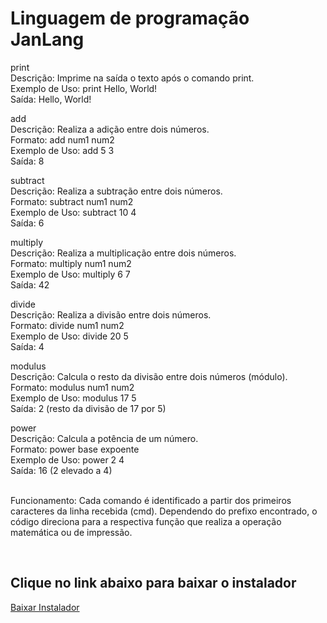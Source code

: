 # Linguagem de programação JanLang <br>
<p>print<br>
Descrição: Imprime na saída o texto após o comando print.<br>
Exemplo de Uso: print Hello, World!<br>
Saída: Hello, World!<br>

add<br>
Descrição: Realiza a adição entre dois números.<br>
Formato: add num1 num2<br>
Exemplo de Uso: add 5 3<br>
Saída: 8<br>

subtract<br>
Descrição: Realiza a subtração entre dois números.<br>
Formato: subtract num1 num2<br>
Exemplo de Uso: subtract 10 4<br>
Saída: 6<br>

multiply<br>
Descrição: Realiza a multiplicação entre dois números.<br>
Formato: multiply num1 num2<br>
Exemplo de Uso: multiply 6 7<br>
Saída: 42<br>

divide<br>
Descrição: Realiza a divisão entre dois números.<br>
Formato: divide num1 num2<br>
Exemplo de Uso: divide 20 5<br>
Saída: 4<br>

modulus<br>
Descrição: Calcula o resto da divisão entre dois números (módulo).<br>
Formato: modulus num1 num2<br>
Exemplo de Uso: modulus 17 5<br>
Saída: 2 (resto da divisão de 17 por 5)<br>

power<br>
Descrição: Calcula a potência de um número.<br>
Formato: power base expoente<br>
Exemplo de Uso: power 2 4<br>
Saída: 16 (2 elevado a 4)<br>
<br>

Funcionamento:
Cada comando é identificado a partir dos primeiros caracteres da linha recebida (cmd). Dependendo do prefixo encontrado, o código direciona para a respectiva função que realiza a operação matemática ou de impressão.</p><br>

<h2>Clique no link abaixo para baixar o instalador</h2>
<a href="https://drive.usercontent.google.com/download?id=1IviXggrP7MAdDz3qKc_36JCfQcFNVY3c&export=download">Baixar Instalador</a>